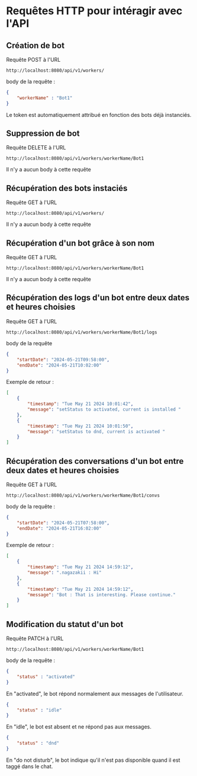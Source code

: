 # Requêtes HTTP pour intéragir avec l'API

## Création de bot
Requête POST à l'URL
````url
http://localhost:8080/api/v1/workers/
````
body de la requête : 
````json
{  
    "workerName" : "Bot1"  
}
````
Le token est automatiquement attribué en fonction des bots déjà instanciés.  

## Suppression de bot
Requête DELETE à l'URL
````url
http://localhost:8080/api/v1/workers/workerName/Bot1
````
Il n'y a aucun body à cette requête

## Récupération des bots instaciés
Requête GET à l'URL
````url
http://localhost:8080/api/v1/workers/
````
Il n'y a aucun body à cette requête

## Récupération d'un bot grâce à son nom
Requête GET à l'URL
````url
http://localhost:8080/api/v1/workers/workerName/Bot1
````
Il n'y a aucun body à cette requête

## Récupération des logs d'un bot entre deux dates et heures choisies
Requête GET à l'URL
````url
http://localhost:8080/api/v1/workers/workerName/Bot1/logs
````
body de la requête
````json
{
    "startDate": "2024-05-21T09:58:00",
    "endDate": "2024-05-21T10:02:00"
}
````
Exemple de retour : 
````json
[
    {
        "timestamp": "Tue May 21 2024 10:01:42",
        "message": "setStatus to activated, current is installed "
    },
    {
        "timestamp": "Tue May 21 2024 10:01:50",
        "message": "setStatus to dnd, current is activated "
    }
]
````

## Récupération des conversations d'un bot entre deux dates et heures choisies
Requête GET à l'URL
````url
http://localhost:8080/api/v1/workers/workerName/Bot1/convs
````
body de la requête : 
````json
{
    "startDate": "2024-05-21T07:58:00",
    "endDate": "2024-05-21T16:02:00"
}
````
Exemple de retour :
````json
[
    {
        "timestamp": "Tue May 21 2024 14:59:12",
        "message": ".nagazakii : Hi"
    },
    {
        "timestamp": "Tue May 21 2024 14:59:12",
        "message": "Bot : That is interesting. Please continue."
    }
]
````

## Modification du statut d'un bot
Requête PATCH à l'URL
````url
http://localhost:8080/api/v1/workers/workerName/Bot1
````
body de la requête : 
````json
{
    "status" : "activated"
}
````
En "activated", le bot répond normalement aux messages de l'utilisateur.
````json
{
    "status" : "idle"
}
````
En "idle", le bot est absent et ne répond pas aux messages.
````json
{
    "status" : "dnd"
}
````
En "do not disturb", le bot indique qu'il n'est pas disponible quand il est taggé dans le chat.


